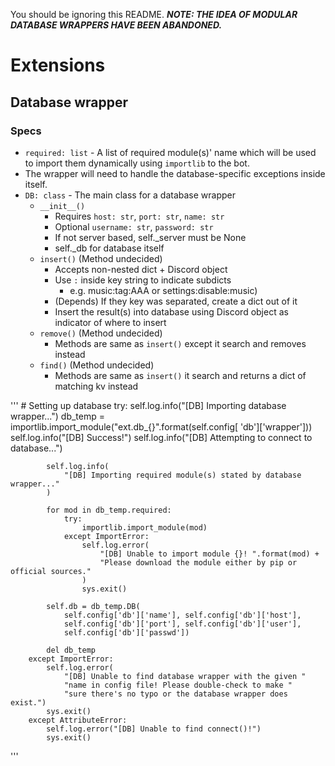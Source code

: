 You should be ignoring this README.
***NOTE: THE IDEA OF MODULAR DATABASE WRAPPERS HAVE BEEN ABANDONED.***

# Extensions
## Database wrapper
### Specs
- `required: list` - A list of required module(s)' name which will be used to import them dynamically using `importlib` to the bot.
- The wrapper will need to handle the database-specific exceptions inside itself.
- `DB: class` - The main class for a database wrapper
  - `__init__()`
    - Requires `host: str`, `port: str`, `name: str`
    - Optional `username: str`, `password: str`
    - If not server based, self._server must be None
    - self._db for database itself
  - `insert()` (Method undecided)
    - Accepts non-nested dict + Discord object
    - Use `:` inside key string to indicate subdicts 
      - e.g. music:tag:AAA or settings:disable:music)
    - (Depends) If they key was separated, create a dict out of it
    - Insert the result(s) into database using Discord object as indicator of where to insert
  - `remove()` (Method undecided)
    - Methods are same as `insert()` except it search and removes instead
  - `find()` (Method undecided)
    - Methods are same as `insert()` it search and returns a dict of matching kv instead

'''
        # Setting up database
        try:
            self.log.info("[DB] Importing database wrapper...")
            db_temp = importlib.import_module("ext.db_{}".format(self.config[
                'db']['wrapper']))
            self.log.info("[DB] Success!")
            self.log.info("[DB] Attempting to connect to database...")

            self.log.info(
                "[DB] Importing required module(s) stated by database wrapper..."
            )

            for mod in db_temp.required:
                try:
                    importlib.import_module(mod)
                except ImportError:
                    self.log.error(
                        "[DB] Unable to import module {}! ".format(mod) +
                        "Please download the module either by pip or official sources."
                    )
                    sys.exit()

            self.db = db_temp.DB(
                self.config['db']['name'], self.config['db']['host'],
                self.config['db']['port'], self.config['db']['user'],
                self.config['db']['passwd'])

            del db_temp
        except ImportError:
            self.log.error(
                "[DB] Unable to find database wrapper with the given "
                "name in config file! Please double-check to make "
                "sure there's no typo or the database wrapper does exist.")
            sys.exit()
        except AttributeError:
            self.log.error("[DB] Unable to find connect()!")
            sys.exit()
'''